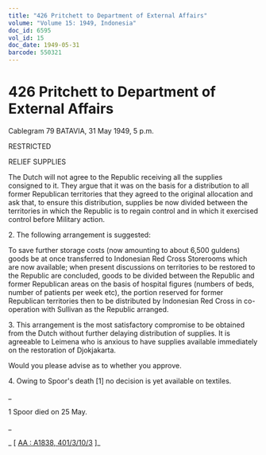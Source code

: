 ```yaml
---
title: "426 Pritchett to Department of External Affairs"
volume: "Volume 15: 1949, Indonesia"
doc_id: 6595
vol_id: 15
doc_date: 1949-05-31
barcode: 550321
---
```


# 426 Pritchett to Department of External Affairs

Cablegram 79 BATAVIA, 31 May 1949, 5 p.m.

RESTRICTED

RELIEF SUPPLIES

The Dutch will not agree to the Republic receiving all the supplies consigned to it. They argue that it was on the basis for a distribution to all former Republican territories that they agreed to the original allocation and ask that, to ensure this distribution, supplies be now divided between the territories in which the Republic is to regain control and in which it exercised control before Military action.

2\. The following arrangement is suggested:

To save further storage costs (now amounting to about 6,500 guldens) goods be at once transferred to Indonesian Red Cross Storerooms which are now available; when present discussions on territories to be restored to the Republic are concluded, goods to be divided between the Republic and former Republican areas on the basis of hospital figures (numbers of beds, number of patients per week etc), the portion reserved for former Republican territories then to be distributed by Indonesian Red Cross in co- operation with Sullivan as the Republic arranged.

3\. This arrangement is the most satisfactory compromise to be obtained from the Dutch without further delaying distribution of supplies. It is agreeable to Leimena who is anxious to have supplies available immediately on the restoration of Djokjakarta.

Would you please advise as to whether you approve.

4\. Owing to Spoor's death [1] no decision is yet available on textiles.

_

1 Spoor died on 25 May.

_

_ [ [AA : A1838, 401/3/10/3](http://www.naa.gov.au/cgi-bin/Search?O=I&Number=550321) ]_
